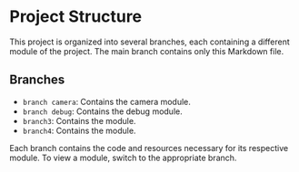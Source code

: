 # Project Structure

This project is organized into several branches, each containing a different module of the project. The main branch contains only this Markdown file.

## Branches

- `branch camera`: Contains the camera module.
- `branch debug`: Contains the debug  module.
- `branch3`: Contains the  module.
- `branch4`: Contains the  module.

Each branch contains the code and resources necessary for its respective module. To view a module, switch to the appropriate branch.